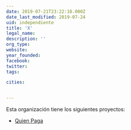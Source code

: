 ```yaml
---
date: 2019-07-21T23:22:18.000Z
date_last_modified: 2019-07-24
uid: independiente
title: 'X'
legal_name: 
description: ''
org_type: 
website: 
year_founded: 
facebook: 
twitter: 
tags:

cities: 


---
```


Esta organización tiene los siguientes proyectos:

- [Quien Paga](/proyectos/quien-paga)
